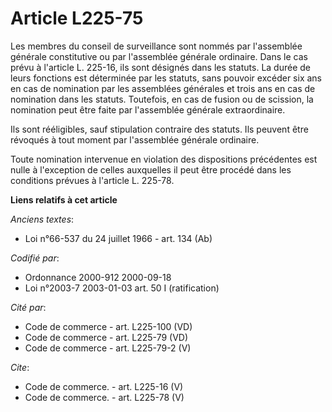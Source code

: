 # Article L225-75

Les membres du conseil de surveillance sont nommés par l'assemblée générale constitutive ou par l'assemblée générale
ordinaire. Dans le cas prévu à l'article L. 225-16, ils sont désignés dans les statuts. La durée de leurs fonctions est
déterminée par les statuts, sans pouvoir excéder six ans en cas de nomination par les assemblées générales et trois ans en
cas de nomination dans les statuts. Toutefois, en cas de fusion ou de scission, la nomination peut être faite par l'assemblée
générale extraordinaire.

Ils sont rééligibles, sauf stipulation contraire des statuts. Ils peuvent être révoqués à tout moment par l'assemblée
générale ordinaire.

Toute nomination intervenue en violation des dispositions précédentes est nulle à l'exception de celles auxquelles il peut
être procédé dans les conditions prévues à l'article L. 225-78.

**Liens relatifs à cet article**

_Anciens textes_:

  - Loi n°66-537 du 24 juillet 1966 - art. 134 (Ab)

_Codifié par_:

  - Ordonnance 2000-912 2000-09-18
  - Loi n°2003-7 2003-01-03 art. 50 I (ratification)

_Cité par_:

  - Code de commerce - art. L225-100 (VD)
  - Code de commerce - art. L225-79 (VD)
  - Code de commerce - art. L225-79-2 (V)

_Cite_:

  - Code de commerce. - art. L225-16 (V)
  - Code de commerce. - art. L225-78 (V)
